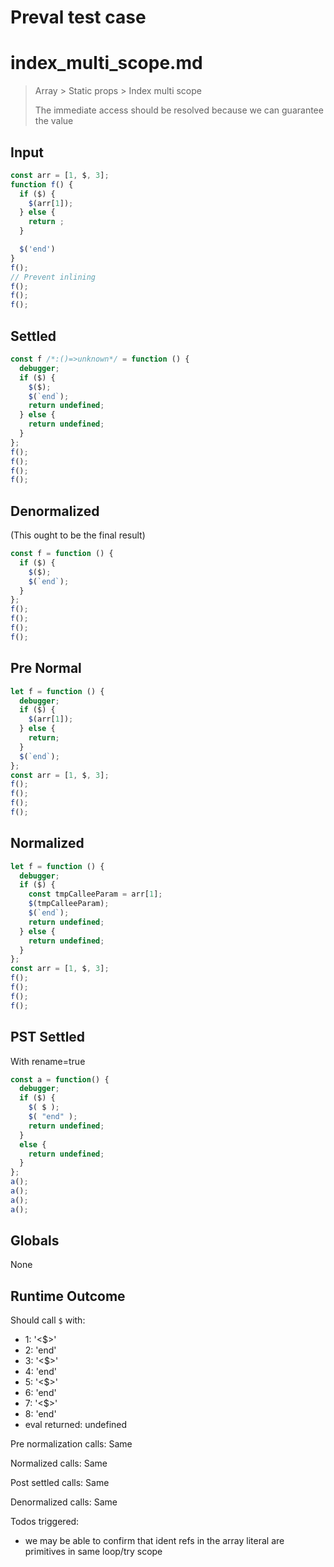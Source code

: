 # Preval test case

# index_multi_scope.md

> Array > Static props > Index multi scope
>
> The immediate access should be resolved because we can guarantee the value

## Input

`````js filename=intro
const arr = [1, $, 3];
function f() {
  if ($) {
    $(arr[1]);
  } else {
    return ;  
  }

  $('end')
}
f();
// Prevent inlining
f();
f();
f();
`````

## Settled


`````js filename=intro
const f /*:()=>unknown*/ = function () {
  debugger;
  if ($) {
    $($);
    $(`end`);
    return undefined;
  } else {
    return undefined;
  }
};
f();
f();
f();
f();
`````

## Denormalized
(This ought to be the final result)

`````js filename=intro
const f = function () {
  if ($) {
    $($);
    $(`end`);
  }
};
f();
f();
f();
f();
`````

## Pre Normal


`````js filename=intro
let f = function () {
  debugger;
  if ($) {
    $(arr[1]);
  } else {
    return;
  }
  $(`end`);
};
const arr = [1, $, 3];
f();
f();
f();
f();
`````

## Normalized


`````js filename=intro
let f = function () {
  debugger;
  if ($) {
    const tmpCalleeParam = arr[1];
    $(tmpCalleeParam);
    $(`end`);
    return undefined;
  } else {
    return undefined;
  }
};
const arr = [1, $, 3];
f();
f();
f();
f();
`````

## PST Settled
With rename=true

`````js filename=intro
const a = function() {
  debugger;
  if ($) {
    $( $ );
    $( "end" );
    return undefined;
  }
  else {
    return undefined;
  }
};
a();
a();
a();
a();
`````

## Globals

None

## Runtime Outcome

Should call `$` with:
 - 1: '<$>'
 - 2: 'end'
 - 3: '<$>'
 - 4: 'end'
 - 5: '<$>'
 - 6: 'end'
 - 7: '<$>'
 - 8: 'end'
 - eval returned: undefined

Pre normalization calls: Same

Normalized calls: Same

Post settled calls: Same

Denormalized calls: Same

Todos triggered:
- we may be able to confirm that ident refs in the array literal are primitives in same loop/try scope
